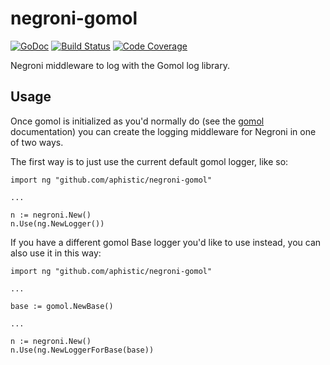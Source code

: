 negroni-gomol
=============

[![GoDoc](https://godoc.org/github.com/aphistic/negroni-gomol?status.svg)](https://godoc.org/github.com/aphistic/negroni-gomol)
[![Build Status](https://img.shields.io/travis/aphistic/negroni-gomol.svg)](https://travis-ci.org/aphistic/negroni-gomol)
[![Code Coverage](https://img.shields.io/codecov/c/github/aphistic/negroni-gomol.svg)](http://codecov.io/github/aphistic/negroni-gomol?branch=master)

Negroni middleware to log with the Gomol log library.

Usage
-----
Once gomol is initialized as you'd normally do (see the
[gomol](https://www.github.com/aphistic/gomol) documentation) you can
create the logging middleware for Negroni in one of two ways.

The first way is to just use the current default gomol logger, like so:
```
import ng "github.com/aphistic/negroni-gomol"

...

n := negroni.New()
n.Use(ng.NewLogger())
```

If you have a different gomol Base logger you'd like to use instead, you can
also use it in this way:
```
import ng "github.com/aphistic/negroni-gomol"

...

base := gomol.NewBase()

...

n := negroni.New()
n.Use(ng.NewLoggerForBase(base))
```